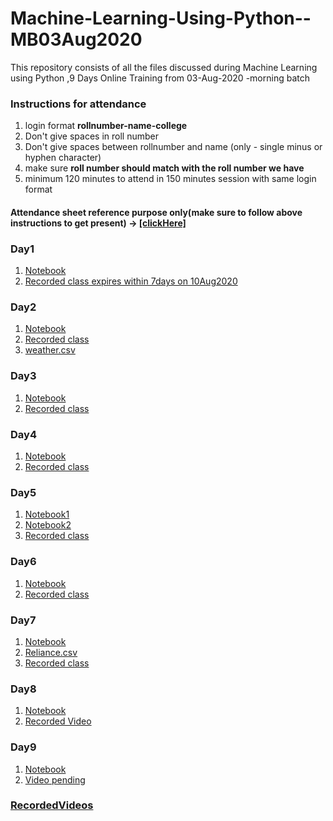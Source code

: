 # Machine-Learning-Using-Python--MB03Aug2020
This repository consists of all the files discussed during Machine Learning using Python ,9 Days  Online Training from 03-Aug-2020 -morning batch



### Instructions for attendance
1. login format  **rollnumber-name-college**
2. Don't give spaces in roll number 
3. Don't give spaces between rollnumber and name (only - single minus or hyphen character) 
4. make sure **roll number should match with the roll number we have**
5. minimum 120 minutes to attend in 150 minutes session with same login format

#### Attendance sheet reference purpose only(make sure to follow above instructions to get present) → [[clickHere]](https://docs.google.com/spreadsheets/d/1BDljsM5LYeWMCDfJtZ3LnkAxDxjOIhVT0sVPdURPTdA/edit?usp=sharing) 

### Day1 
1. [Notebook](Day-1/03-08-2020_csvmanipulation.ipynb)
2. [Recorded class expires within 7days on 10Aug2020](https://transcripts.gotomeeting.com/#/s/c594dcb61e9a30a7f83555c4d06a77e25f1f921312249148851811a48d1a3e0f)

### Day2

1. [Notebook](Day-2/04-08-2020_LinearRegression.ipynb)
2. [Recorded class](https://transcripts.gotomeeting.com/#/s/8edcd6371fac38619530eaa4e9a055aa82120c212ef43342b78f45331811970a)
3. [weather.csv](Day-2/weather.csv)

### Day3

1. [Notebook](Day-3/05-08-2020_Regression.ipynb)
2. [Recorded class](https://transcripts.gotomeeting.com/#/s/a73224b6f13d000fc9077e3e849f538fb2ac78f8db3164f3d5ddce8c87173899)


### Day4

1. [Notebook](Day-4/Day4_06Aug2020.ipynb)
2. [Recorded class](https://transcripts.gotomeeting.com/#/s/e7b3209741e0bf28e0daa3e8bb6f224b25d3c8372ceb7266dab3df61651951a1)

### Day5

1. [Notebook1](Day-5/Day-5-07082020.ipynb)
2. [Notebook2](Day-5/07-08-2020_SVM.ipynb)
3. [Recorded class](https://transcripts.gotomeeting.com/#/s/84dc6adde5a38459239be2d07e6e5d10a0129d74006267757475c585d03da902)

### Day6

1. [Notebook](Day-6/08-08-2020_DecisionTree.ipynb)
2. [Recorded class](https://transcripts.gotomeeting.com/#/s/7073afedc885bfd9995dcdce88c527f5c37f9b3ea26499477d6b5a5689c1b4a2)

### Day7

1. [Notebook](Day-7/Day7_10Aug2020.ipynb)
2. [Reliance.csv](Day-7/reliance.csv)
2. [Recorded class](https://transcripts.gotomeeting.com/#/s/80c1335e2cc2cc915163b835b431ff3e21fbdc444966f3aad96481f64ea6f6b3)

### Day8

1. [Notebook](Day-8/Day8_11Aug2020.ipynb)
2. [Recorded Video](https://transcripts.gotomeeting.com/#/s/bd832deab7afaa37246974acf45a935e54c8e72d0a24727af6ad730ad230f4b8)

### Day9

1. [Notebook](Day-9/Day9_12Aug2020.ipynb)
2. [Video pending]()


### [RecordedVideos](https://drive.google.com/drive/folders/1cz8mGI24IrX2q_VKmdJNJRK0abrEgsKO?usp=sharing)